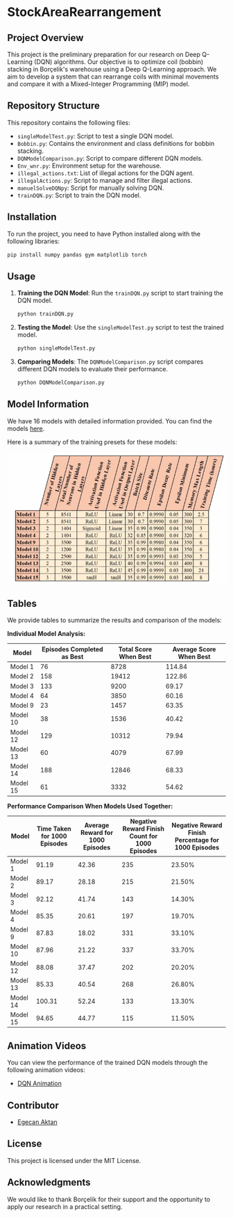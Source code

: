 # StockAreaRearrangement

## Project Overview

This project is the preliminary preparation for our research on Deep Q-Learning (DQN) algorithms. Our objective is to optimize coil (bobbin) stacking in Borçelik's warehouse using a Deep Q-Learning approach. We aim to develop a system that can rearrange coils with minimal movements and compare it with a Mixed-Integer Programming (MIP) model.

## Repository Structure

This repository contains the following files:

- `singleModelTest.py`: Script to test a single DQN model.
- `Bobbin.py`: Contains the environment and class definitions for bobbin stacking.
- `DQNModelComparison.py`: Script to compare different DQN models.
- `Env_wnr.py`: Environment setup for the warehouse.
- `illegal_actions.txt`: List of illegal actions for the DQN agent.
- `illegalActions.py`: Script to manage and filter illegal actions.
- `manuelSolveDQNpy`: Script for manually solving DQN.
- `trainDQN.py`: Script to train the DQN model.

## Installation

To run the project, you need to have Python installed along with the following libraries:

```bash
pip install numpy pandas gym matplotlib torch
```

## Usage

1. **Training the DQN Model**:
   Run the `trainDQN.py` script to start training the DQN model.

   ```bash
   python trainDQN.py
   ```

2. **Testing the Model**:
   Use the `singleModelTest.py` script to test the trained model.

   ```bash
   python singleModelTest.py
   ```

3. **Comparing Models**:
   The `DQNModelComparison.py` script compares different DQN models to evaluate their performance.

   ```bash
   python DQNModelComparison.py
   ```

## Model Information

We have 16 models with detailed information provided. You can find the models [here](https://drive.google.com/drive/folders/18kGgmX7K4KekBOEH6yYIde4umpgRj7Hy).

Here is a summary of the training presets for these models:

![Training Presets](Presets.png)

## Tables

We provide tables to summarize the results and comparison of the models:

**Individual Model Analysis:**

| Model | Episodes Completed as Best | Total Score When Best | Average Score When Best |
|-------|-----------------------------|-----------------------|-------------------------|
| Model 1 | 76 | 8728 | 114.84 |
| Model 2 | 158 | 19412 | 122.86 |
| Model 3 | 133 | 9200 | 69.17 |
| Model 4 | 64 | 3850 | 60.16 |
| Model 9 | 23 | 1457 | 63.35 |
| Model 10 | 38 | 1536 | 40.42 |
| Model 12 | 129 | 10312 | 79.94 |
| Model 13 | 60 | 4079 | 67.99 |
| Model 14 | 188 | 12846 | 68.33 |
| Model 15 | 61 | 3332 | 54.62 |

**Performance Comparison When Models Used Together:**

| Model | Time Taken for 1000 Episodes | Average Reward for 1000 Episodes | Negative Reward Finish Count for 1000 Episodes | Negative Reward Finish Percentage for 1000 Episodes |
|-------|------------------------------|----------------------------------|-----------------------------------------------|---------------------------------------------------|
| Model 1 | 91.19 | 42.36 | 235 | 23.50% |
| Model 2 | 89.17 | 28.18 | 215 | 21.50% |
| Model 3 | 92.12 | 41.74 | 143 | 14.30% |
| Model 4 | 85.35 | 20.61 | 197 | 19.70% |
| Model 9 | 87.83 | 18.02 | 331 | 33.10% |
| Model 10 | 87.96 | 21.22 | 337 | 33.70% |
| Model 12 | 88.08 | 37.47 | 202 | 20.20% |
| Model 13 | 85.33 | 40.54 | 268 | 26.80% |
| Model 14 | 100.31 | 52.24 | 133 | 13.30% |
| Model 15 | 94.65 | 44.77 | 115 | 11.50% |

## Animation Videos

You can view the performance of the trained DQN models through the following animation videos:

- [DQN Animation](DQN_Animation.mp4)

## Contributor

- [Egecan Aktan](egecan.aktan@ozu.edu.tr)

## License

This project is licensed under the MIT License.

## Acknowledgments

We would like to thank Borçelik for their support and the opportunity to apply our research in a practical setting.
